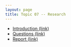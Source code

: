 ```yaml
---
layout: page
title: Topic 07 -- Research
---
```


* [Introduction (link)](/math180fall2024/modules/research/introduction)
* [Questions (link)](/math180fall2024/modules/research/questions)
* [Report (link)](/math180fall2024/modules/research/report)


